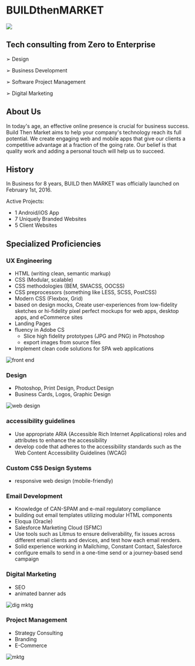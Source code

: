 # BUILDthenMARKET

<picture>
  <source srcset="https://firebasestorage.googleapis.com/v0/b/buildthenmarket-3cb50.appspot.com/o/img%2Fhome%2FLogo%20white%20-%20BUILD%20then%20MARKET%202023.png?alt=media&token=667f478c-9bc3-4dcb-8d3b-27865a5c8b62" media="(prefers-color-scheme: dark)">
  <img src="https://firebasestorage.googleapis.com/v0/b/buildthenmarket-3cb50.appspot.com/o/img%2Fhome%2FArtboard%201%400.5x.png?alt=media&token=75e45069-1327-4656-91ba-58dc9d9650e1">
</picture>

## Tech consulting from Zero to Enterprise

➢ Design

➢ Business Development

➢ Software Project Management

➢ Digital Marketing

## About Us

In today's age, an effective online presence is crucial for business success. Build Then Market aims to help your company's technology reach its full potential. We create engaging web and mobile apps that give our clients a competitive advantage at a fraction of the going rate. Our belief is that quality work and adding a personal touch will help us to succeed.

## History

In Business for 8 years, BUILD then MARKET was officially launched on February 1st, 2016.

Active Projects:

- 1 Android/iOS App
- 7 Uniquely Branded Websites
- 5 Client Websites

## Specialized Proficiencies

### UX Engineering

- HTML (writing clean, semantic markup)
- CSS (Modular, scalable)
- CSS methodologies (BEM, SMACSS, OOCSS)
- CSS preprocessors (something like LESS, SCSS, PostCSS)
- Modern CSS (Flexbox, Grid)
- based on design mocks, Create user-experiences from low-fidelity sketches or hi-fidelity pixel perfect mockups for web apps, desktop apps, and eCommerce sites
- Landing Pages
- fluency in Adobe CS
  - Slice high fidelity prototypes (JPG and PNG) in Photoshop
  - export images from source files
- Implement clean code solutions for SPA web applications

![front end](https://firebasestorage.googleapis.com/v0/b/buildthenmarket-3cb50.appspot.com/o/img%2Fhome%2Fdevelop.jpg?alt=media&token=4c2c60ba-afc1-4e54-b593-85ff64768282)

### Design

- Photoshop, Print Design, Product Design
- Business Cards, Logos, Graphic Design

![web design](https://firebasestorage.googleapis.com/v0/b/buildthenmarket-3cb50.appspot.com/o/img%2Fhome%2Fweb-design.png?alt=media&token=baa717cd-5540-4934-a084-a79a3b7d6596)

### accessibility guidelines

- Use appropriate ARIA (Accessible Rich Internet Applications) roles and attributes to enhance the accessibility
- develop code that adheres to the accessibility standards such as the Web Content Accessibility Guidelines (WCAG)

### Custom CSS Design Systems

- responsive web design (mobile-friendly)

### Email Development

- Knowledge of CAN-SPAM and e-mail regulatory compliance
- building out email templates utilizing modular HTML components
- Eloqua (Oracle)
- Salesforce Marketing Cloud (SFMC)
- Use tools such as Litmus to ensure deliverability, fix issues across different email clients and devices, and test how each email renders.
- Solid experience working in Mailchimp, Constant Contact, Salesforce
- configure emails to send in a one-time send or a journey-based send campaign

### Digital Marketing

- SEO
- animated banner ads

![dig mktg](https://firebasestorage.googleapis.com/v0/b/buildthenmarket-3cb50.appspot.com/o/img%2Fhome%2Ffunnel.jpg?alt=media&token=f820e3ae-b102-47ce-ab5e-07acaaed2671)

### Project Management

- Strategy Consulting
- Branding
- E-Commerce

![mktg](https://firebasestorage.googleapis.com/v0/b/buildthenmarket-3cb50.appspot.com/o/img%2Fservices%2Fbizdev%2Fmktg-content.jpg?alt=media&token=2a62665b-5399-4917-bcfe-bf12c653aedf)
